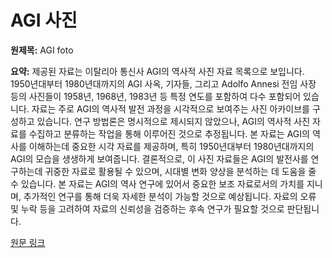 # AGI 사진

**원제목:** AGI foto

**요약:** 제공된 자료는 이탈리아 통신사 AGI의 역사적 사진 자료 목록으로 보입니다.  1950년대부터 1980년대까지의 AGI 사옥, 기자들, 그리고 Adolfo Annesi 전임 사장 등의 사진들이 1958년, 1968년, 1983년 등 특정 연도를 포함하여 다수 포함되어 있습니다.  자료는 주로 AGI의 역사적 발전 과정을 시각적으로 보여주는 사진 아카이브를 구성하고 있습니다.  연구 방법론은 명시적으로 제시되지 않았으나,  AGI의 역사적 사진 자료를 수집하고 분류하는 작업을 통해 이루어진 것으로 추정됩니다.  본 자료는 AGI의 역사를 이해하는데 중요한 시각 자료를 제공하며, 특히 1950년대부터 1980년대까지의 AGI의 모습을 생생하게 보여줍니다.  결론적으로,  이 사진 자료들은 AGI의 발전사를 연구하는데 귀중한 자료로 활용될 수 있으며,  시대별 변화 양상을 분석하는 데 도움을 줄 수 있습니다.  본 자료는 AGI의 역사 연구에 있어서 중요한 보조 자료로서의 가치를 지니며,  추가적인 연구를 통해 더욱 자세한 분석이 가능할 것으로 예상됩니다.  자료의 오류 및 누락 등을 고려하여 자료의 신뢰성을 검증하는 후속 연구가 필요할 것으로 판단됩니다.

[원문 링크](https://www.agi.it/cultura/foto/2025-07-25/agi-storia-foto-32448883/)
